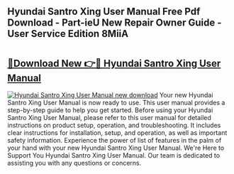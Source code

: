## Hyundai Santro Xing User Manual Free Pdf Download - Part-ieU New Repair Owner Guide - User Service Edition 8MiiA

# <h2><a href="http://bc4688.oget.top/?id=Hyundai+Santro+Xing+User+Manual">🔗Download New 👉🔴 Hyundai Santro Xing User Manual</a></h2>

[![Hyundai Santro Xing User Manual new download](https://i.imgur.com/5g1atiW.png)](http://bc4688.oget.top/?id=Hyundai+Santro+Xing+User+Manual)
Your new Hyundai Santro Xing User Manual is now ready to use. This user manual provides a step-by-step guide to help you get started. Before using your Hyundai Santro Xing User Manual, please refer to this user manual for detailed instructions on product setup, operation, and troubleshooting. It includes clear instructions for installation, setup, and operation, as well as important safety information. Experience the power of list of features in the palm of your hand with your new Hyundai Santro Xing User Manual. We're Here to Support You Hyundai Santro Xing User Manual. Our team is dedicated to assisting you with any questions or concerns.
